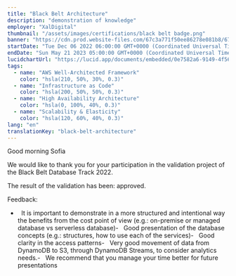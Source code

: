 ```yaml
---
title: "Black Belt Architecture"
description: "demonstration of knowledge"
employer: "XalDigital"
thumbnail: "/assets/images/certifications/black belt badge.png"
banner: "https://cdn.prod.website-files.com/67c3a771f50ee86278e081b8/67cbf2934837c3315bfedf4f_67cbe17608ea1ae1f6d26cf0_67cbdbac9edb7468375dfbb5_photo-1457369804613-52c61a468e7d.jpeg"
startDate: "Tue Dec 06 2022 06:00:00 GMT+0000 (Coordinated Universal Time)"
endDate: "Sun May 21 2023 05:00:00 GMT+0000 (Coordinated Universal Time)"
lucidchartUrl: "https://lucid.app/documents/embedded/0e7582a6-9149-4f56-a251-3f0b67a8af99"
tags:
  - name: "AWS Well-Architected Framework"
    color: "hsla(210, 50%, 30%, 0.3)"
  - name: "Infrastructure as Code"
    color: "hsla(200, 50%, 50%, 0.3)"
  - name: "High Availability Architecture"
    color: "hsla(0, 100%, 40%, 0.3)"
  - name: "Scalability & Elasticity"
    color: "hsla(120, 60%, 40%, 0.3)"
lang: "en"
translationKey: "black-belt-architecture"
---
```


Good morning Sofia

We would like to thank you for your participation in the validation project of the Black Belt Database Track 2022.

The result of the validation has been: approved.

Feedback:

-   It is important to demonstrate in a more structured and intentional way the benefits from the cost point of view (e.g.: on-premise or managed database vs serverless database)-   Good presentation of the database concepts (e.g.: structures, how to use each of the services)-   Good clarity in the access patterns-   Very good movement of data from DynamoDB to S3, through DynamoDB Streams, to consider analytics needs.-   We recommend that you manage your time better for future presentations
